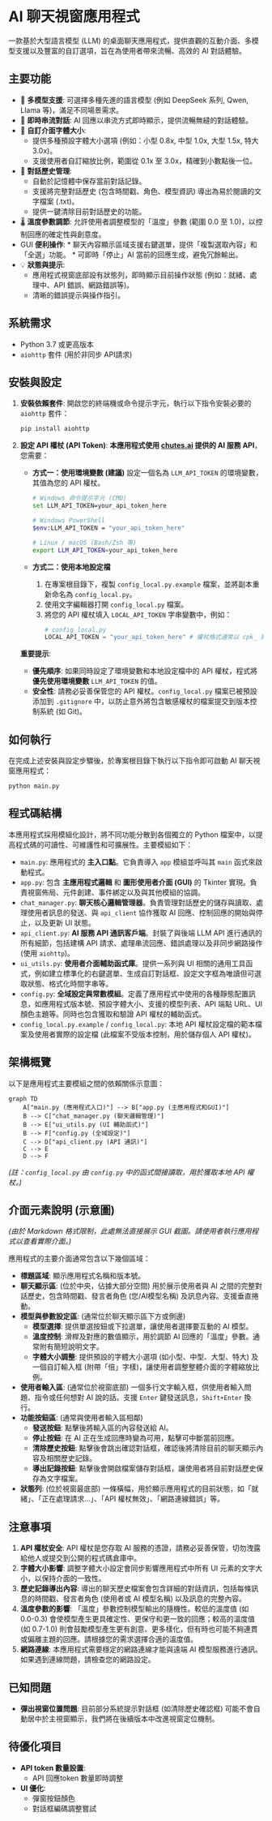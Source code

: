 # AI 聊天視窗應用程式

一款基於大型語言模型 (LLM) 的桌面聊天應用程式，提供直觀的互動介面、多模型支援以及豐富的自訂選項，旨在為使用者帶來流暢、高效的 AI 對話體驗。

## 主要功能

*   🚀 **多模型支援**: 可選擇多種先進的語言模型 (例如 DeepSeek 系列, Qwen, Llama 等)，滿足不同場景需求。
*   💬 **即時串流對話**: AI 回應以串流方式即時顯示，提供流暢無縫的對話體驗。
*   🎨 **自訂介面字體大小**:
    *   提供多種預設字體大小選項 (例如：小型 0.8x, 中型 1.0x, 大型 1.5x, 特大 3.0x)。
    *   支援使用者自訂縮放比例，範圍從 0.1x 至 3.0x，精確到小數點後一位。
*   📝 **對話歷史管理**:
    *   自動於記憶體中保存當前對話記錄。
    *   支援將完整對話歷史 (包含時間戳、角色、模型資訊) 導出為易於閱讀的文字檔案 (.txt)。
    *   提供一鍵清除目前對話歷史的功能。
*   🌡️ **溫度參數調節**: 允許使用者調整模型的「溫度」參數 (範圍 0.0 至 1.0)，以控制回應的確定性與創意度。
*    GUI **便利操作**:
    *   聊天內容顯示區域支援右鍵選單，提供「複製選取內容」和「全選」功能。
    *   可即時「停止」AI 當前的回應生成，避免冗餘輸出。
*   💡 **狀態與提示**:
    *   應用程式視窗底部設有狀態列，即時顯示目前操作狀態 (例如：就緒、處理中、API 錯誤、網路錯誤等)。
    *   清晰的錯誤提示與操作指引。

## 系統需求

*   Python 3.7 或更高版本
*   `aiohttp` 套件 (用於非同步 API請求)

## 安裝與設定

1.  **安裝依賴套件**:
    開啟您的終端機或命令提示字元，執行以下指令安裝必要的 `aiohttp` 套件：
    ```bash
    pip install aiohttp
    ```

2.  **設定 API 權杖 (API Token)**:
    **本應用程式使用 [chutes.ai](https://chutes.ai/) 提供的 AI 服務 API**，您需要：

    *   **方式一：使用環境變數 (建議)**
        設定一個名為 `LLM_API_TOKEN` 的環境變數，其值為您的 API 權杖。
        ```bash
        # Windows 命令提示字元 (CMD)
        set LLM_API_TOKEN=your_api_token_here

        # Windows PowerShell
        $env:LLM_API_TOKEN = "your_api_token_here"

        # Linux / macOS (Bash/Zsh 等)
        export LLM_API_TOKEN=your_api_token_here
        ```

    *   **方式二：使用本地設定檔**
        1.  在專案根目錄下，複製 `config_local.py.example` 檔案，並將副本重新命名為 `config_local.py`。
        2.  使用文字編輯器打開 `config_local.py` 檔案。
        3.  將您的 API 權杖填入 `LOCAL_API_TOKEN` 字串變數中，例如：
            ```python
            # config_local.py
            LOCAL_API_TOKEN = "your_api_token_here" # 權杖格式通常以 cpk_ 開頭
            ```
    **重要提示**:
    *   **優先順序**: 如果同時設定了環境變數和本地設定檔中的 API 權杖，程式將 **優先使用環境變數** `LLM_API_TOKEN` 的值。
    *   **安全性**: 請務必妥善保管您的 API 權杖。`config_local.py` 檔案已被預設添加到 `.gitignore` 中，以防止意外將包含敏感權杖的檔案提交到版本控制系統 (如 Git)。

## 如何執行

在完成上述安裝與設定步驟後，於專案根目錄下執行以下指令即可啟動 AI 聊天視窗應用程式：
```bash
python main.py
```

## 程式碼結構

本應用程式採用模組化設計，將不同功能分散到各個獨立的 Python 檔案中，以提高程式碼的可讀性、可維護性和可擴展性。主要模組如下：

*   `main.py`: 應用程式的 **主入口點**。它負責導入 `app` 模組並呼叫其 `main` 函式來啟動程式。
*   `app.py`: 包含 **主應用程式邏輯** 和 **圖形使用者介面 (GUI)** 的 Tkinter 實現。負責視窗佈局、元件創建、事件綁定以及與其他模組的協調。
*   `chat_manager.py`: **聊天核心邏輯管理器**。負責管理對話歷史的儲存與讀取、處理使用者訊息的發送、與 `api_client` 協作獲取 AI 回應、控制回應的開始與停止，以及更新 UI 狀態。
*   `api_client.py`: **AI 服務 API 通訊客戶端**。封裝了與後端 LLM API 進行通訊的所有細節，包括建構 API 請求、處理串流回應、錯誤處理以及非同步網路操作 (使用 `aiohttp`)。
*   `ui_utils.py`: **使用者介面輔助函式庫**。提供一系列與 UI 相關的通用工具函式，例如建立標準化的右鍵選單、生成自訂對話框、設定文字框為唯讀但可選取狀態、格式化時間字串等。
*   `config.py`: **全域設定與常數模組**。定義了應用程式中使用的各種靜態配置訊息，如應用程式版本號、預設字體大小、支援的模型列表、API 端點 URL、UI 顏色主題等。同時也包含獲取和驗證 API 權杖的輔助函式。
*   `config_local.py.example` / `config_local.py`: 本地 API 權杖設定檔的範本檔案及使用者實際的設定檔 (此檔案不受版本控制，用於儲存個人 API 權杖)。

## 架構概覽

以下是應用程式主要模組之間的依賴關係示意圖：

```mermaid
graph TD
    A["main.py (應用程式入口)"] --> B["app.py (主應用程式和GUI)"]
    B --> C["chat_manager.py (聊天邏輯管理)"]
    B --> E["ui_utils.py (UI 輔助函式)"]
    B --> F["config.py (全域設定)"]
    C --> D["api_client.py (API 通訊)"]
    C --> E
    D --> F
```
*(註：`config_local.py` 由 `config.py` 中的函式間接讀取，用於獲取本地 API 權杖。)*

## 介面元素說明 (示意圖)

*(由於 Markdown 格式限制，此處無法直接展示 GUI 截圖。請使用者執行應用程式以查看實際介面。)*

應用程式的主要介面通常包含以下幾個區域：

*   **標題區域**: 顯示應用程式名稱和版本號。
*   **聊天顯示區**: (位於中央，佔據大部分空間) 用於展示使用者與 AI 之間的完整對話歷史，包含時間戳、發言者角色 (您/AI模型名稱) 及訊息內容。支援垂直捲動。
*   **模型與參數設定區**: (通常位於聊天顯示區下方或側邊)
    *   **模型選擇**: 提供單選按鈕或下拉選單，讓使用者選擇要互動的 AI 模型。
    *   **溫度控制**: 滑桿及對應的數值顯示，用於調節 AI 回應的「溫度」參數。通常附有簡短說明文字。
    *   **字體大小調整**: 提供預設的字體大小選項 (如小型、中型、大型、特大) 及一個自訂輸入框 (附帶「倍」字樣)，讓使用者調整整體介面的字體縮放比例。
*   **使用者輸入區**: (通常位於視窗底部) 一個多行文字輸入框，供使用者輸入問題、指令或任何想對 AI 說的話。支援 `Enter` 鍵發送訊息，`Shift+Enter` 換行。
*   **功能按鈕區**: (通常與使用者輸入區相鄰)
    *   **發送按鈕**: 點擊後將輸入區的內容發送給 AI。
    *   **停止按鈕**: 在 AI 正在生成回應時變為可用，點擊可中斷當前回應。
    *   **清除歷史按鈕**: 點擊後會跳出確認對話框，確認後將清除目前的聊天顯示內容及相關歷史記錄。
    *   **導出記錄按鈕**: 點擊後會開啟檔案儲存對話框，讓使用者將目前對話歷史保存為文字檔案。
*   **狀態列**: (位於視窗最底部) 一條橫幅，用於顯示應用程式的目前狀態，如「就緒」、「正在處理請求...」、「API 權杖無效」、「網路連線錯誤」等。

## 注意事項

1.  **API 權杖安全**: API 權杖是您存取 AI 服務的憑證，請務必妥善保管，切勿洩露給他人或提交到公開的程式碼倉庫中。
2.  **字體大小影響**: 調整字體大小設定會同步影響應用程式中所有 UI 元素的文字大小，以保持介面的一致性。
3.  **歷史記錄導出內容**: 導出的聊天歷史檔案會包含詳細的對話資訊，包括每條訊息的時間戳、發言者角色 (使用者或 AI 模型名稱) 以及訊息的完整內容。
4.  **溫度參數的影響**: 「溫度」參數控制模型輸出的隨機性。較低的溫度值 (如 0.0-0.3) 會使模型產生更具確定性、更保守和更一致的回應；較高的溫度值 (如 0.7-1.0) 則會鼓勵模型產生更有創意、更多樣化，但有時也可能不夠連貫或偏離主題的回應。請根據您的需求選擇合適的溫度值。
5.  **網路連線**: 本應用程式需要穩定的網路連線才能與遠端 AI 模型服務進行通訊。如果遇到連線問題，請檢查您的網路設定。

## 已知問題

*   **彈出視窗位置問題**: 目前部分系統提示對話框 (如清除歷史確認框) 可能不會自動居中於主視窗顯示，我們將在後續版本中改進視窗定位機制。

## 待優化項目

*   **API token 數量設置**: 
    * API 回應token 數量即時調整
*   **UI 優化**: 
    * 彈窗按鈕顏色
    * 對話框編碼調整嘗試
